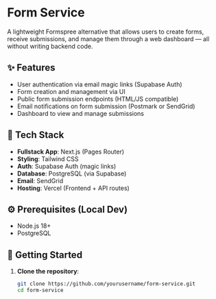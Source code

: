 # Form Service

A lightweight Formspree alternative that allows users to create forms, receive submissions, and manage them through a web dashboard — all without writing backend code.

## ✨ Features

- User authentication via email magic links (Supabase Auth)
- Form creation and management via UI
- Public form submission endpoints (HTML/JS compatible)
- Email notifications on form submission (Postmark or SendGrid)
- Dashboard to view and manage submissions

## 🧱 Tech Stack

- **Fullstack App**: Next.js (Pages Router)
- **Styling**: Tailwind CSS
- **Auth**: Supabase Auth (magic links)
- **Database**: PostgreSQL (via Supabase)
- **Email**:  SendGrid
- **Hosting**: Vercel (Frontend + API routes)

## ⚙️ Prerequisites (Local Dev)

- Node.js 18+
- PostgreSQL 

## 🚀 Getting Started

1. **Clone the repository**:
   ```bash
   git clone https://github.com/yourusername/form-service.git
   cd form-service
